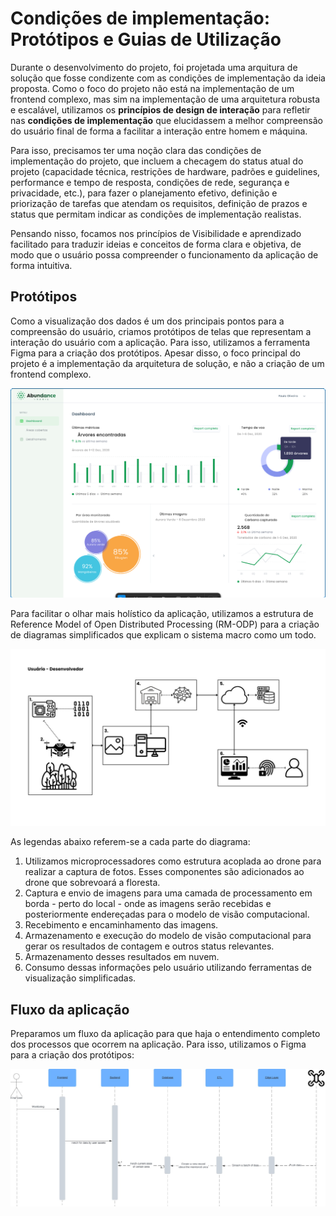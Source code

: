 # Condições de implementação: Protótipos e Guias de Utilização

Durante o desenvolvimento do projeto, foi projetada uma arquitura de solução que fosse condizente com as condições de implementação da ideia proposta. Como o foco do projeto não está na implementação de um frontend complexo, mas sim na implementação de uma arquitetura robusta e escalável, utilizamos os **princípios de design de interação** para refletir nas **condições de implementação** que elucidassem a melhor compreensão do usuário final de forma a facilitar a interação entre homem e máquina.

Para isso, precisamos ter uma noção clara das condições de implementação do projeto, que incluem a checagem do status atual do projeto (capacidade técnica, restrições de hardware, padrões e guidelines, performance e tempo de resposta, condições de rede, segurança e privacidade, etc.), para fazer o planejamento efetivo, definição e priorização de tarefas que atendam os requisitos, definição de prazos e status que permitam indicar as condições de implementação realistas.

Pensando nisso, focamos nos princípios de Visibilidade e aprendizado facilitado para traduzir ideias e conceitos de forma clara e objetiva, de modo que o usuário possa compreender o funcionamento da aplicação de forma intuitiva.

## Protótipos

Como a visualização dos dados é um dos principais pontos para a compreensão do usuário, criamos protótipos de telas que representam a interação do usuário com a aplicação. Para isso, utilizamos a ferramenta Figma para a criação dos protótipos. Apesar disso, o foco principal do projeto é a implementação da arquitetura de solução, e não a criação de um frontend complexo.

![Protótipo do fluxo](../../static/img/Wireframe.png)

Para facilitar o olhar mais holístico da aplicação, utilizamos a estrutura de Reference Model of Open Distributed Processing (RM-ODP) para a criação de diagramas simplificados que explicam o sistema macro como um todo.

![Protótipo do fluxo](../../static/img/Arquitetura-didatica.jpeg)

As legendas abaixo referem-se a cada parte do diagrama:

1. Utilizamos microprocessadores como estrutura acoplada ao drone para realizar a captura de fotos. Esses componentes são adicionados ao drone que sobrevoará a floresta.
2. Captura e envio de imagens para uma camada de processamento em borda - perto do local - onde as imagens serão recebidas e posteriormente endereçadas para o modelo de visão computacional.
3. Recebimento e encaminhamento das imagens.
4. Armazenamento e execução do modelo de visão computacional para gerar os resultados de contagem e outros status relevantes.
5. Armazenamento desses resultados em nuvem.
6. Consumo dessas informações pelo usuário utilizando ferramentas de visualização simplificadas.

## Fluxo da aplicação

Preparamos um fluxo da aplicação para que haja o entendimento completo dos processos que ocorrem na aplicação. Para isso, utilizamos o Figma para a criação dos protótipos:

![Protótipo do fluxo](../../static/img/Fluxo.jpeg)